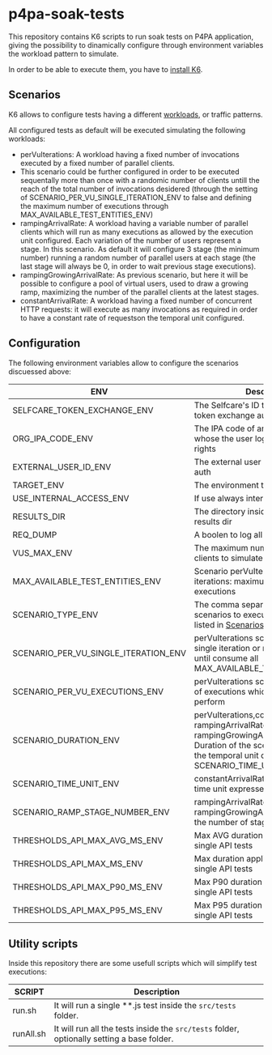 # p4pa-soak-tests

This repository contains K6 scripts to run soak tests on P4PA application, giving the possibility to dinamically configure through environment variables the workload pattern to simulate.

In order to be able to execute them, you have to [install K6](https://k6.io/docs/get-started/installation/).

## Scenarios

K6 allows to configure tests having a different [workloads](https://k6.io/docs/using-k6/scenarios/), or traffic patterns.

All configured tests as default will be executed simulating the following workloads:

- perVuIterations: A workload having a fixed number of invocations executed by a fixed number of parallel clients.
- This scenario could be further configured in order to be executed sequentally more than once with a randomic number of clients untill the reach of the total number of invocations desidered (through the setting of SCENARIO_PER_VU_SINGLE_ITERATION_ENV to false and defining the maximum number of executions through MAX_AVAILABLE_TEST_ENTITIES_ENV)
- rampingArrivalRate: A workload having a variable number of parallel clients which will run as many executions as allowed by the execution unit configured. Each variation of the number of users represent a stage. In this scenario. As default it will configure 3 stage (the minimum number) running a random number of parallel users at each stage (the last stage will always be 0, in order to wait previous stage executions).
- rampingGrowingArrivalRate: As previous scenario, but here it will be possible to configure a pool of virtual users, used to draw a growing ramp, maximizing the number of the parallel clients at the latest stages.
- constantArrivalRate: A workload having a fixed number of concurrent HTTP requests: it will execute as many invocations as required in order to have a constant rate of requestson the temporal unit configured.

## Configuration

The following environment variables allow to configure the scenarios discuessed above:

| ENV                                  | Description                                                                                                                                                                                 | Default |
| ------------------------------------ | ------------------------------------------------------------------------------------------------------------------------------------------------------------------------------------------- | ------- |
| SELFCARE_TOKEN_EXCHANGE_ENV          | The Selfcare's ID token used for the token exchange authentication flow                                                                                                                     |
| ORG_IPA_CODE_ENV                     | The IPA code of an organization whose the user logged has admin rights                                                                                                                      |
| EXTERNAL_USER_ID_ENV                 | The external user id to use during fake auth                                                                                                                                                |
| TARGET_ENV                           | The environment to test                                                                                                                                                                     |         |
| USE_INTERNAL_ACCESS_ENV              | If use always internal base url or not                                                                                                                                                      | false   |
| RESULTS_DIR                          | The directory inside which create the results dir                                                                                                                                           | .       |
| REQ_DUMP                             | A boolen to log all requests or not                                                                                                                                                         | false   |
| VUS_MAX_ENV                          | The maximum number of parallel clients to simulate                                                                                                                                          | 3       |
| MAX_AVAILABLE_TEST_ENTITIES_ENV      | Scenario perVuIterations with multiple iterations: maximum number of executions                                                                                                             | 3       |
| SCENARIO_TYPE_ENV                    | The comma separated names of the scenarios to execute. Use the keys listed in [Scenarios](#Scenarios) paragraph                                                                             | ALL     |
| SCENARIO_PER_VU_SINGLE_ITERATION_ENV | perVuIterations scenario: if run a single iteration or multiple consecutive until consume all MAX_AVAILABLE_TEST_ENTITIES_ENV                                                               | false   |
| SCENARIO_PER_VU_EXECUTIONS_ENV       | perVuIterations scenario: the number of executions which each client will perform                                                                                                           | 1       |
| SCENARIO_DURATION_ENV                | perVuIterations,constantArrivalRate, rampingArrivalRate, rampingGrowingArrivalRate scenario: Duration of the scenario expressed as the temporal unit defined through SCENARIO_TIME_UNIT_ENV | 10      |
| SCENARIO_TIME_UNIT_ENV               | constantArrivalRate scenario: scenario time unit expressed as seconds                                                                                                                       | 1       |
| SCENARIO_RAMP_STAGE_NUMBER_ENV       | rampingArrivalRate, rampingGrowingArrivalRate scenario: the number of stages of the ramp                                                                                                    | 3       |
| THRESHOLDS_API_MAX_AVG_MS_ENV        | Max AVG duration applied as default to single API tests                                                                                                                                     | 500     |
| THRESHOLDS_API_MAX_MS_ENV            | Max duration applied as default to single API tests                                                                                                                                         | 1000    |
| THRESHOLDS_API_MAX_P90_MS_ENV        | Max P90 duration applied as default to single API tests                                                                                                                                     | 800     |
| THRESHOLDS_API_MAX_P95_MS_ENV        | Max P95 duration applied as default to single API tests                                                                                                                                     | 1000    |

## Utility scripts

Inside this repository there are some usefull scripts which will simplify test executions:

| SCRIPT    | Description                                                                                |
| --------- | ------------------------------------------------------------------------------------------ |
| run.sh    | It will run a single \*\*.js test inside the `src/tests` folder.                           |
| runAll.sh | It will run all the tests inside the `src/tests` folder, optionally setting a base folder. |
